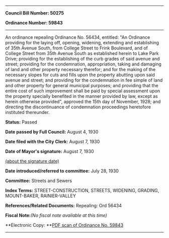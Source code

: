 

********

**Council Bill Number: 50275**
   
**Ordinance Number: 59843**
********

 An ordinance repealing Ordinance No. 56434, entitled: "An Ordinance providing for the laying off, opening, widening, extending and establishing of 35th Avenue South, from College Street to Frink Boulevard, and of College Street from 35th Avenue South as established herein to Lake Park Drive; providing for the establishing of the curb grades of said avenue and street; providing for the condemnation, appropriation, taking and damaging of land and other property necessary therefor; and for the making of the necessary slopes for cuts and fills upon the property abutting upon said avenue and street; and providing for the condemnation in fee simple of land and other property for general municipal purposes; and providing that the entire cost of such improvement shall be paid by special assessment upon the property specially benefited in the manner provided by law, except as herein otherwise provided", approved the 15th day of November, 1928; and directing the discontinuance of condemnation proceedings heretofore instituted thereunder.

**Status:** Passed
   
**Date passed by Full Council:** August 4, 1930
   
**Date filed with the City Clerk:** August 7, 1930
   
**Date of Mayor's signature:** August 7, 1930
   
[(about the signature date)](/~public/approvaldate.htm)
   
   
   
**Date introduced/referred to committee:** July 28, 1930
   
**Committee:** Streets and Sewers
   
   
**Index Terms:** STREET-CONSTRUCTION, STREETS, WIDENING, GRADING, MOUNT-BAKER, RAINIER-VALLEY

**References/Related Documents:** Repealing: Ord 56434

**Fiscal Note:**_(No fiscal note available at this time)_

**Electronic Copy: **[PDF scan of Ordinance No. 59843](/~archives/Ordinances/Ord_59843.pdf)

********

